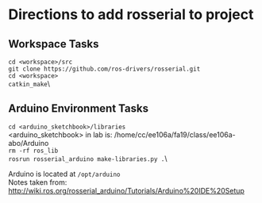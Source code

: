 # Directions to add rosserial to project
## Workspace Tasks
`cd <workspace>/src`\
`git clone https://github.com/ros-drivers/rosserial.git`\
`cd <workspace>`\
`catkin_make`\
## Arduino Environment Tasks
`cd <arduino_sketchbook>/libraries`\
<arduino_sketchbook> in lab is: /home/cc/ee106a/fa19/class/ee106a-abo/Arduino\
`rm -rf ros_lib`\
`rosrun rosserial_arduino make-libraries.py .`\

Arduino is located at `/opt/arduino`\
Notes taken from: http://wiki.ros.org/rosserial_arduino/Tutorials/Arduino%20IDE%20Setup
